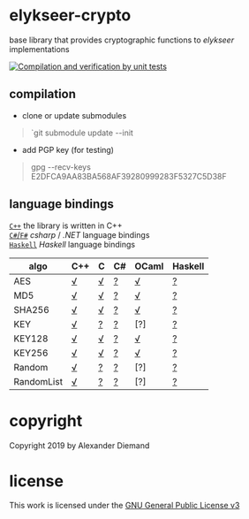 # elykseer-crypto
base library that provides cryptographic functions to _elykseer_ implementations

[![Compilation and verification by unit tests](https://github.com/eLyKseeR/elykseer-crypto/actions/workflows/CI.yml/badge.svg)](https://github.com/eLyKseeR/elykseer-crypto/actions/workflows/CI.yml)

## compilation

* clone or update submodules

> `git submodule update --init

* add PGP key (for testing)

> gpg --recv-keys E2DFCA9AA83BA568AF39280999283F5327C5D38F

## language bindings

[`C++`](src/cpp)  the library is written in C++  
[`C#`/`F#`](src/csharp)   _csharp_ / _.NET_ language bindings  
[`Haskell`](src/haskell) _Haskell_ language bindings  

| algo | C++ |  C  | C# | OCaml | Haskell |  
| ---- | ---- | ---- | ---- | ---- | ---- |  
| AES | [√](src/cpp/aes.hpp.md) | [√](src/cpp/aes_cbindings.cpp.md) | [?](src/csharp/Aes.cs.md) | [√](src/ml/aes.i) | [?](src/haskell/Aes.hs.md) |  
| MD5 | [√](src/cpp/md5.hpp.md) | [√](src/cpp/md5_cbindings.cpp.md) | [?](src/csharp/Md5.cs.md) | [√](src/ml/md5.i) | [?](src/haskell/Md5.hs.md) |  
| SHA256 | [√](src/cpp/sha256.hpp.md) | [√](src/cpp/sha256_cbindings.cpp.md) | [?](src/csharp/Sha256.cs.md) | [√](src/ml/sha256.i) | [?](src/haskell/Sha256.hs.md) |  
| KEY | [√](src/cpp/key.hpp.md) | [?](src/cpp/key_cbindings.cpp.md) | [?](src/csharp/Key.cs.md) | [?] | [?](src/haskell/Key.hs.md) |  
| KEY128 | [√](src/cpp/key128.hpp.md) | [√](src/cpp/key128_cbindings.cpp.md) | [?](src/csharp/Key128.cs.md) | [√](src/ml/key128.i) | [?](src/haskell/Key128.hs.md) |  
| KEY256 | [√](src/cpp/key256.hpp.md) | [√](src/cpp/key256_cbindings.cpp.md) | [?](src/csharp/Key256.cs.md) | [√](src/ml/key256.i) | [?](src/haskell/Key256.hs.md) |  
| Random | [√](src/cpp/random.hpp.md) | [?](src/cpp/random_cbindings.cpp.md) | [?](src/csharp/Random.cs.md) | [?] | [?](src/haskell/Random.hs.md) |  
| RandomList | [√](src/cpp/randlist.hpp.md) | [?](src/cpp/randlist_cbindings.cpp.md) | [?](src/csharp/RandList.cs.md) | [?] | [?](src/haskell/RandList.hs.md) |  


# copyright

Copyright 2019 by Alexander Diemand

# license

This work is licensed under the 
[GNU General Public License v3](https://www.gnu.org/licenses/gpl.html)

